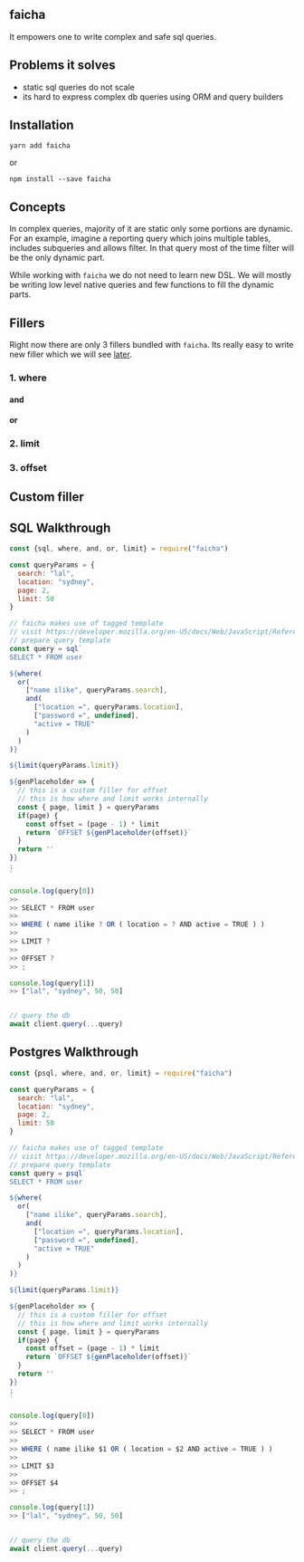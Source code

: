 ## faicha
It empowers one to write complex and safe sql queries.

## Problems it solves
- static sql queries do not scale
- its hard to express complex db queries using ORM and query builders

## Installation
`yarn add faicha`

or

`npm install --save faicha`

## Concepts
In complex queries, majority of it are static only some portions are dynamic.
For an example, imagine a reporting query which joins multiple tables, includes
subqueries and allows filter. In that query most of the time filter will be the only dynamic part.

While working with `faicha` we do not need to learn new DSL.
We will mostly be writing low level native queries and
few functions to fill the dynamic parts.

## Fillers
Right now there are only 3 fillers bundled with `faicha`. Its really easy to write new filler which we will see [later]().

### 1. where
#### and
#### or
### 2. limit 
### 3. offset
## Custom filler

## SQL Walkthrough
```javascript
const {sql, where, and, or, limit} = require("faicha")

const queryParams = {
  search: "lal",
  location: "sydney",
  page: 2,
  limit: 50
}

// faicha makes use of tagged template
// visit https://developer.mozilla.org/en-US/docs/Web/JavaScript/Reference/Template_literals#Tagged_templates
// prepare query template
const query = sql`
SELECT * FROM user

${where(
  or(
    ["name ilike", queryParams.search],
    and(
      ["location =", queryParams.location],
      ["password =", undefined],
      "active = TRUE"
    )
  )
)}

${limit(queryParams.limit)}

${genPlaceholder => {
  // this is a custom filler for offset
  // this is how where and limit works internally
  const { page, limit } = queryParams
  if(page) {
    const offset = (page - 1) * limit
    return `OFFSET ${genPlaceholder(offset)}`
  }
  return ''
}}
;
`

console.log(query[0])
>>
>> SELECT * FROM user
>>
>> WHERE ( name ilike ? OR ( location = ? AND active = TRUE ) )
>>
>> LIMIT ?
>>
>> OFFSET ?
>> ;

console.log(query[1])
>> ["lal", "sydney", 50, 50]


// query the db
await client.query(...query)

```

## Postgres Walkthrough
```javascript
const {psql, where, and, or, limit} = require("faicha")

const queryParams = {
  search: "lal",
  location: "sydney",
  page: 2,
  limit: 50
}

// faicha makes use of tagged template
// visit https://developer.mozilla.org/en-US/docs/Web/JavaScript/Reference/Template_literals#Tagged_templates
// prepare query template
const query = psql`
SELECT * FROM user

${where(
  or(
    ["name ilike", queryParams.search],
    and(
      ["location =", queryParams.location],
      ["password =", undefined],
      "active = TRUE"
    )
  )
)}

${limit(queryParams.limit)}

${genPlaceholder => {
  // this is a custom filler for offset
  // this is how where and limit works internally
  const { page, limit } = queryParams
  if(page) {
    const offset = (page - 1) * limit
    return `OFFSET ${genPlaceholder(offset)}`
  }
  return ''
}}
;
`

console.log(query[0])
>>
>> SELECT * FROM user
>>
>> WHERE ( name ilike $1 OR ( location = $2 AND active = TRUE ) )
>>
>> LIMIT $3
>>
>> OFFSET $4
>> ;

console.log(query[1])
>> ["lal", "sydney", 50, 50]


// query the db
await client.query(...query)

```
